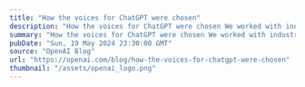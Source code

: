 ```yaml
---
title: "How the voices for ChatGPT were chosen"
description: "How the voices for ChatGPT were chosen We worked with industry-leading casting and directing professionals to narrow down over 400 submissions before selecting the 5 voices."
summary: "How the voices for ChatGPT were chosen We worked with industry-leading casting and directing professionals to narrow down over 400 submissions before selecting the 5 voices."
pubDate: "Sun, 19 May 2024 23:30:00 GMT"
source: "OpenAI Blog"
url: "https://openai.com/blog/how-the-voices-for-chatgpt-were-chosen"
thumbnail: "/assets/openai_logo.png"
---
```


